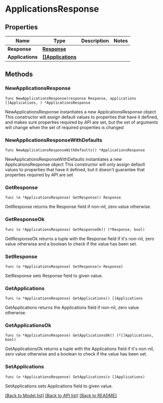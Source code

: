 # ApplicationsResponse

## Properties

Name | Type | Description | Notes
------------ | ------------- | ------------- | -------------
**Response** | [**Response**](Response.md) |  | 
**Applications** | [**[]Applications**](Applications.md) |  | 

## Methods

### NewApplicationsResponse

`func NewApplicationsResponse(response Response, applications []Applications, ) *ApplicationsResponse`

NewApplicationsResponse instantiates a new ApplicationsResponse object
This constructor will assign default values to properties that have it defined,
and makes sure properties required by API are set, but the set of arguments
will change when the set of required properties is changed

### NewApplicationsResponseWithDefaults

`func NewApplicationsResponseWithDefaults() *ApplicationsResponse`

NewApplicationsResponseWithDefaults instantiates a new ApplicationsResponse object
This constructor will only assign default values to properties that have it defined,
but it doesn't guarantee that properties required by API are set

### GetResponse

`func (o *ApplicationsResponse) GetResponse() Response`

GetResponse returns the Response field if non-nil, zero value otherwise.

### GetResponseOk

`func (o *ApplicationsResponse) GetResponseOk() (*Response, bool)`

GetResponseOk returns a tuple with the Response field if it's non-nil, zero value otherwise
and a boolean to check if the value has been set.

### SetResponse

`func (o *ApplicationsResponse) SetResponse(v Response)`

SetResponse sets Response field to given value.


### GetApplications

`func (o *ApplicationsResponse) GetApplications() []Applications`

GetApplications returns the Applications field if non-nil, zero value otherwise.

### GetApplicationsOk

`func (o *ApplicationsResponse) GetApplicationsOk() (*[]Applications, bool)`

GetApplicationsOk returns a tuple with the Applications field if it's non-nil, zero value otherwise
and a boolean to check if the value has been set.

### SetApplications

`func (o *ApplicationsResponse) SetApplications(v []Applications)`

SetApplications sets Applications field to given value.



[[Back to Model list]](../README.md#documentation-for-models) [[Back to API list]](../README.md#documentation-for-api-endpoints) [[Back to README]](../README.md)


